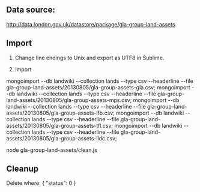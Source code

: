 
## Data source:

http://data.london.gov.uk/datastore/package/gla-group-land-assets

## Import

1. Change line endings to Unix and export as UTF8 in Sublime.

2. Import

mongoimport --db landwiki --collection lands --type csv --headerline --file gla-group-land-assets/20130805/gla-group-assets-gla.csv;
mongoimport --db landwiki --collection lands --type csv --headerline --file gla-group-land-assets/20130805/gla-group-assets-mps.csv;
mongoimport --db landwiki --collection lands --type csv --headerline --file gla-group-land-assets/20130805/gla-group-assets-lfb.csv;
mongoimport --db landwiki --collection lands --type csv --headerline --file gla-group-land-assets/20130805/gla-group-assets-tfl.csv;
mongoimport --db landwiki --collection lands --type csv --headerline --file gla-group-land-assets/20130805/gla-group-assets-lldc.csv;

node gla-group-land-assets/clean.js


## Cleanup

Delete where:
{ "status": 0 }
